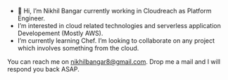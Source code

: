 - 👋 Hi, I’m Nikhil Bangar currently working in Cloudreach as Platform Engineer. 
-  I’m interested in cloud related technologies and serverless application Developement (Mostly AWS).
-  I’m currently learning Chef. I’m looking to collaborate on any project which involves something from the cloud. 

You can reach me on nikhilbangar8@gmail.com. Drop me a mail and I will respond you back ASAP. 

<!---
nikhilbangar8/nikhilbangar8 is a ✨ special ✨ repository because its `README.md` (this file) appears on your GitHub profile.
You can click the Preview link to take a look at your changes.
--->
